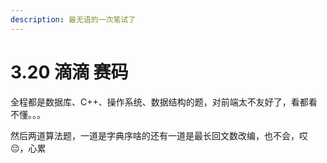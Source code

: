 ```yaml
---
description: 最无语的一次笔试了
---
```


# 3.20 滴滴 赛码

全程都是数据库、C++、操作系统、数据结构的题，对前端太不友好了，看都看不懂。。。

然后两道算法题，一道是字典序啥的还有一道是最长回文数改编，也不会，哎😔，心累

